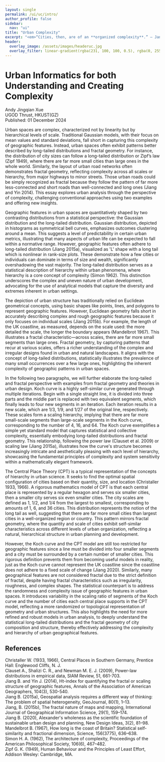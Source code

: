 ```yaml
---
layout: single
permalink: /ui/uc/intro/
author_profile: false
sidebar:
  nav: "ui"
title: "Urban Complexity"
excerpt: "<em>“Cities, then, are of an **organized complexity**.” — Jane Jacobs (1961), The Death and Life of Great American Cities <em>"
header:
  overlay_image: /assets/images/headeruc.jpg
  overlay_filter: linear-gradient(rgba(231, 100, 100, 0.5), rgba(0, 255, 255, 0.5))
---
```


# Urban Informatics for both Understanding and Creating Complexity
<div class="author-info">
  Andy Jingqian Xue<br>
  UGOD Thrust, HKUST(GZ)<br>
  Published: 01 December 2024
</div>

Urban spaces are complex, characterized not by linearity but by hierarchical levels of scale. Traditional Gaussian models, with their focus on mean values and standard deviations, fall short in capturing this complexity of geographic features. Instead, urban spaces often exhibit patterns better described by long-tailed distributions and fractal geometry. For instance, the distribution of city sizes can follow a long-tailed distribution or Zipf’s law (Zipf 1949), where there are far more small cities than large ones in the whole world. Similarly, the layout of urban road networks often demonstrates fractal geometry, reflecting complexity across all scales or hierarchy, from major highways to minor streets. Those urban roads could be simply recognized as fractal because they follow the pattern of far more less-connected and short roads than well-connected and long ones (Jiang and Yin 2014). This essay explores urban analysis through the perspective of complexity, challenging conventional approaches using two examples and offering new insights. 

Geographic features in urban spaces are quantitatively shaped by two contrasting distributions from a statistical perspective: the Gaussian distribution and the long-tailed distribution. Gaussian distribution, depicted in histograms as symmetrical bell curves, emphasizes outcomes clustering around a mean. This suggests a level of predictability in certain urban metrics, illustrating that many aspects of urban life can be expected to fall within a normative range. However, geographic features often adhere to long-tailed distribution (Jiang 2015a), visualized as 'L' shape with a long tail which is nonlinear in rank-size plots. These demonstrate how a few cities or individuals can dominate in terms of size and wealth, significantly overshadowing the vast majority. The long-tailed distribution serves as a statistical description of hierarchy within urban phenomena, where hierarchy is a core concept of complexity (Simon 1962). This distinction underscores the complex and uneven nature of urban development, advocating for the use of analytical models that capture the diversity and extremes inherent in urban settings. 

The depiction of urban structure has traditionally relied on Euclidean geometrical concepts, using basic shapes like points, lines, and polygons to represent geographic features. However, Euclidean geometry falls short in accurately describing complex and rough geographic features because it only focuses on individual scales (Jiang 2015b). For example, the length of the UK coastline, as measured, depends on the scale used: the more detailed the scale, the longer the boundary appears (Mandelbrot 1967). This illustrates a fractal characteristic—across scales, there are far more small segments than large ones. Fractal geometry, by capturing patterns that recur at various scales, offers a richer understanding of the complex and irregular designs found in urban and natural landscapes. It aligns with the concept of long-tailed distributions, statistically illustrates the prevalence of many small occurrences over a few large ones, highlighting the inherent complexity of geographic patterns in urban spaces.

In the following two paragraphs, we will further elaborate the long-tailed and fractal perspective with examples from fractal geometry and theories in urban design. Koch curve is a highly self-similar curve generated through multiple iterations. Begin with a single straight line, it is divided into three parts and the middle part is replaced with two equivalent segments, which finally leads to four new segments in an iteration. Each iteration results in a new scale, which are 1/3, 1/9, and 1/27 of the original line, respectively. These scales form a scaling hierarchy, implying that there are far more small-scale segments than large-scale segments in the Koch curve, corresponding to the number of 4, 16, and 64. The Koch curve exemplifies a simple yet standard model that captures statistical and collective complexity, essentially embodying long-tailed distributions and fractal geometry. This relationship, following the power law (Clauset et al. 2009) or scaling law (Jiang 2015a), illustrates how the curve's structure becomes increasingly intricate and aesthetically pleasing with each level of hierarchy, showcasing the fundamental principles of complexity and system sensitivity within a mathematically elegant framework.

The Central Place Theory (CPT) is a typical representation of the concepts of hierarchy in urban science. It seeks to find the optimal spatial configuration of cities based on their quantity, size, and location (Christaller 1933, 1966). A rigorous mathematics model of CPT is that each central place is represented by a regular hexagon and serves six smaller cities, then a smaller city serves six even smaller cities. The city scales are defined as 1, 1/2, and 1/4 from the largest to smallest, corresponding to amounts of 1, 6, and 36 cities. This distribution represents the notion of the long tail as well, suggesting that there are far more small cities than largest cities in a well-organized region or country. This pattern mirrors fractal geometry, where the quantity and scale of cities exhibit self-similar characteristics across different levels of urban organization, reflecting a natural, hierarchical structure in urban planning and development. 

However, the Koch curve and the CPT model are still too restricted for geographic features since a line must be divided into four smaller segments and a city must be surrounded by a certain number of smaller cities. This rigorous definition prevents them from becoming useful models in reality, just as the Koch curve cannot represent the UK coastline since the coastline does not adhere to a fixed scale of change (Jiang 2020). Similarly, many geographical features are not considered fractal due to the strict definition of fractal, despite having fractal characteristics such as irregularity, roughness, and complex shapes. The statistical counterpart is to address the randomness and complexity issue of geographic features in urban spaces. It introduces variability in the scaling ratio of segments of the Koch curve and the number of cities each central place supports in the CPT model, reflecting a more randomized or topological representation of geometry and urban structures. This also highlights the need for more refined and robust models in urban analysis, to deeply understand the statistical long-tailed distributions and the fractal geometry of city composition and structure, thereby effectively addressing the complexity and hierarchy of urban geographical features.


## References
Christaller W. (1933, 1966), Central Places in Southern Germany, Prentice Hall: Englewood Cliffs, N. J.<br>
Clauset A., Shalizi C. R., and Newman M. E. J. (2009), Power-law distributions in empirical data, SIAM Review, 51, 661-703.<br>
Jiang B. and Yin J. (2014), Ht-index for quantifying the fractal or scaling structure of geographic features, Annals of the Association of American Geographers, 104(3), 530-540.<br>
Jiang B. (2015a), Geospatial analysis requires a different way of thinking: The problem of spatial heterogeneity, GeoJournal, 80(1), 1–13.<br>
Jiang, B. (2015b), The fractal nature of maps and mapping, International Journal of Geographical Information Science, 29(1), 159–174.<br>
Jiang B. (2020), Alexander's wholeness as the scientific foundation of sustainable urban design and planning, New Design Ideas, 3(2), 81–98.<br>
Mandelbrot B. (1967), How long is the coast of Britain? Statistical self-similarity and fractional dimension, Science, 156(3775), 636–638.<br>
Simon H. A. (1962), The architecture of complexity, Proceedings of the American Philosophical Society, 106(6), 467–482.<br>
Zipf G. K. (1949), Human Behaviour and the Principles of Least Effort, Addison Wesley: Cambridge, MA.<br>
